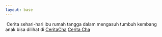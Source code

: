 ```yaml
---
layout: base
---
```

<p>&nbsp;Cerita sehari-hari ibu rumah tangga dalam mengasuh tumbuh kembang anak bisa dilihat di <a href="https://www.ceritacha.com">CeritaCha</a> <a href="https://www.echaimutenan.com">Cerita Cha</a>&nbsp;</p>
